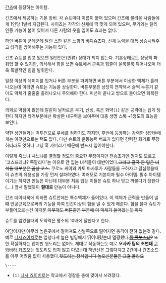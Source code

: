 [간츠](%EA%B0%84%EC%B8%A0.md)에 등장하는 아이템.

간츠에서 제공하는 기본 장비. 각 슈트마다 이름이 붙어 있으며 간츠에 불려온 사람들에게 1인당 1벌씩 지급된다. 사이즈는 각각의 신체에 딱
맞게 되어 있으며, 무기와는 달리 인증 기능이 붙어 있어서 다른 사람의 옷을 입어도 효과는 없다.

하얀 버튼이 군데군데 달린 스판 같은 느낌의 [바디슈츠](%EB%B0%94%EB%94%94%EC%8A%88%EC%B8%A0.md)다.
신체 능력을 대폭 상승시켜주고 타격을 방어해주는 기능이 있다.

간츠 슈트를 입고 있으면 일반인은(인류) 상대가 되지 않는다. 기본상태로도 상당히 파워업 할 수 있지만, 의식해서 힘을 쓰면 슈트에서 근육과
힘줄이 울룩불룩 튀어나오며 더욱 폭발적인 힘을 발휘한다.

일정 이상의 데미지를 입거나 버튼 부분을 파괴하면 버튼 부분에서 이상한 액체가 흘러나오는데 이러면 슈트는 기능을 상실한다. 버튼부분은 상당히
연약해서 슬쩍 누른거 같아도 액체가 줄줄줄 흘러나오니 주의해야 한다. 미션이 끝나고 방으로 돌아오면 회복된다.

의외로 약점이 많은데 칼같이 날카로운 무기, 산성, 혹은 화약`[1]` 같은 공격에는 쉽게 당한다 하지만 타격부분에선 확실한 내구력을
보여주며 대충 생명 스톡 +1정도의 효능을 보인다.

약한 성인들과는 격투전으로 우세를 점하기도 하지만, 후반에 등장하는 강력한 성인들에게는 이것만으로는 택도 없다. 다만 슈트의 운동능력 버프가
없다면 강력한 화기로 무장하더라도 엇하다 그냥 훅 가버리기 때문에 반드시 입어야한다.

이렇게 죽느냐 사느냐를 결정할 정도의 중요한 무장이지만 전송초기엔 뭔지도 모르고 '코스프레냐? 쪽팔리다'는 이유로 안 입는 녀석들이
태반이었다.<del>그리고 결국 안 입은 녀석들 대부분은 끔살 코스.</del> 쿠로노 케이와 카토 마사루가 사람들을 구하자고 결심했을때 이
슈츠의 유용성을 가장 먼저 설파하였다. 여러모로 기본이자 필수 아이템. 필수 아이템이기는 하지만 만능은 아닌데 대부분 처음 입는 이들은 슈트
하나 믿고 까불다가 당한다(....) 앞서 말했듯이 **절대로** 만능이 아니다.

간츠 데이터북에 의하면 슈트안에는 특수액체가 들어있다. 이 액체가 근력을 만들어 낼때 인공근육으로써의 기능을 하여 인간이상의 힘을 낼 수
있게 해준다. 힘을 쓸때 슈트가 부풀어오르는건 이때문.<del>아무래도 버튼같은 부분에 이 액체가 들어있는듯 하다</del>

슈트를 입었을때의 도약력은 평소의 10배에 달한다고 한다.

여담이지만 아무리 높은곳에서 떨어져도 신발쪽으로 떨어지면 충격이 전혀 없는것 같다. 예로 [니시죠이치로](%EB%8B%88%EC%8B%9C%20%EC%A3%A0%EC%9D%B4%EC%B9%98%EB%A1%9C.md)는 엄청나게
높은 빌딩에서 뛰어내렸는데 멀쩡했다.<del>[롱 폴부츠냐](%EB%A1%B1%20%ED%8F%B4%20%EB%B6%80%EC%B8%A0%EB%83%90.md)?</del> 또한
확실하지는 않지만 윗도리는 없어도 제대로 작동하는듯 예로 **오사카 팀의 초변태** [쿠와바라 카즈오](%EC%BF%A0%EC%99%80%EB%B0%94%EB%9D%BC%20%EC%B9%B4%EC%A6%88%EC%98%A4.md)는 윗도리도 입지 않고 다녔는대 하반신은
그렇다치고 Z건이나 간츠소드를 아무 어려움 없이 사용했다.<del>윗도리는 장식입니다 높으신분들은 그걸 몰라요</del>

`\----`

  * `[1]` [니시 죠이치로](%EB%8B%88%EC%8B%9C%20%EC%A3%A0%EC%9D%B4%EC%B9%98%EB%A1%9C.md)는 학교에서 경찰들 총에 맞아서 쓰려졌다.

